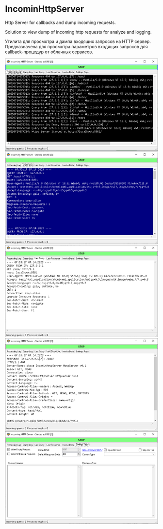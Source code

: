 # IncominHttpServer

Http Server for callbacks and dump incoming requests.    

Solution to view dump of incoming http requests for analyze and logging.    

Утилита для просмотра и дампа входящих запросов на HTTP сервер.    
Предназначена для просмотра параметров входящих запросов для callback-процедур от облачных сервисов.    

<img src="images/im1.png"/>        
<img src="images/im2.png"/>        
<img src="images/im3.png"/>        
<img src="images/im4.png"/>        
<img src="images/im5.png"/>        
